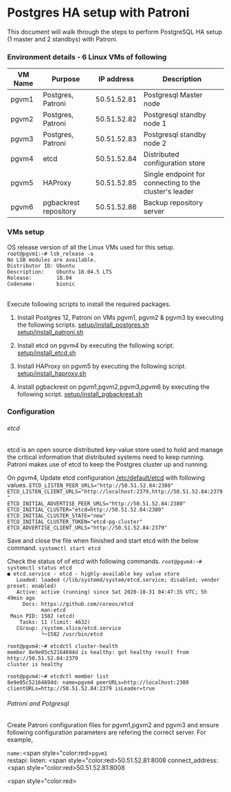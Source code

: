 # Postgres HA setup with Patroni
This document will walk through the steps to perform PostgreSQL HA setup (1 master and 2 standbys) with Patroni. 

### Environment details - 6 Linux VMs of following
|VM Name |	Purpose	| IP address| Description |
|---|---|---|-----|
|pgvm1 |	Postgres, Patroni	| 50.51.52.81|Postgresql Master node | 
|pgvm2	| Postgres, Patroni	| 50.51.52.82|Postgresql standby node 1 | 
|pgvm3	| Postgres, Patroni |	50.51.52.83|Postgresql standby node 2 | 
|pgvm4	| etcd |	50.51.52.84| Distributed configuration store |
|pgvm5 |	HAProxy	| 50.51.52.85| Single endpoint for connecting to the cluster's leader |
|pgvm6 |	pgbackrest repository	| 50.51.52.86| Backup repository server |

### VMs setup
OS release version of all the Linux VMs used for this setup.</br>
`root@pgvm1:~# lsb_release -a`</br>
`No LSB modules are available.`</br>
`Distributor ID: Ubuntu`</br>
`Description:    Ubuntu 18.04.5 LTS`</br>
`Release:        18.04`</br>
`Codename:       bionic`</br></br>


Execute following scripts to install the required packages.
1. Install Postgres 12, Patroni on VMs pgvm1, pgvm2 & pgvm3 by executing the following scripts.
[setup/install_postgres.sh](https://github.com/farisahamadh/pgsql-ha/blob/main/setup/install_postgres.sh)</br>
[setup/install_patroni.sh](https://github.com/farisahamadh/pgsql-ha/blob/main/setup/install_patroni.sh)</br>

2. Install etcd on pgvm4 by executing the following script.
[setup/install_etcd.sh](https://github.com/farisahamadh/pgsql-ha/blob/main/setup/install_etcd.sh)</br>

3. Install HAProxy on pgvm5 by executing the following script.
[setup/install_haproxy.sh](https://github.com/farisahamadh/pgsql-ha/blob/main/setup/install_HA.sh)</br>

4. Install pgbackrest on pgvm1,pgvm2,pgvm3,pgvm6 by executing the following script.
[setup/install_pgbackrest.sh](https://github.com/farisahamadh/pgsql-ha/blob/main/setup/install_pgbackrest.sh)</br>

### Configuration
###### etcd
etcd is an open source distributed key-value store used to hold and manage the critical information that distributed systems need to keep running. Patroni makes use of  etcd to keep the Postgres cluster up and running.

On pgvm4, Update etcd configuration  [/etc/default/etcd](https://github.com/farisahamadh/pgsql-ha/tree/main/config/pgvm4/etcd) with following values.
`ETCD_LISTEN_PEER_URLS="http://50.51.52.84:2380"`</br>
`ETCD_LISTEN_CLIENT_URLS="http://localhost:2379,http://50.51.52.84:2379"`</br>
`ETCD_INITIAL_ADVERTISE_PEER_URLS="http://50.51.52.84:2380"`</br>
`ETCD_INITIAL_CLUSTER="etcd=http://50.51.52.84:2380"`</br>
`ETCD_INITIAL_CLUSTER_STATE="new"`</br>
`ETCD_INITIAL_CLUSTER_TOKEN="etcd-pg-cluster"`</br>
`ETCD_ADVERTISE_CLIENT_URLS="http://50.51.52.84:2379"`</br>

Save and close the file when fiinished and start etcd with the below command.
`systemctl start etcd`</br>

Check the status of of etcd with following commands.
`root@pgvm4:~# systemctl status etcd`</br>
`● etcd.service - etcd - highly-available key value store`</br>
`   Loaded: loaded (/lib/systemd/system/etcd.service; disabled; vendor preset: enabled)`</br>
`   Active: active (running) since Sat 2020-10-31 04:47:35 UTC; 5h 49min ago`</br>
`     Docs: https://github.com/coreos/etcd`</br>
`           man:etcd`</br>
` Main PID: 1582 (etcd)`</br>
`    Tasks: 11 (limit: 4632)`</br>
`   CGroup: /system.slice/etcd.service`</br>
`           └─1582 /usr/bin/etcd`</br>

`root@pgvm4:~# etcdctl cluster-health`</br>
`member 8e9e05c52164694d is healthy: got healthy result from http://50.51.52.84:2379`</br>
`cluster is healthy` </br>

`root@pgvm4:~# etcdctl member list`</br>
`8e9e05c52164694d: name=pgvm4 peerURLs=http://localhost:2380 clientURLs=http://50.51.52.84:2379 isLeader=true`</br>


###### Patroni and Potgresql

Create Patroni configuration files for pgvm1,pgvm2 and pgvm3 and ensure following configuration parameters are refering the correct server. 
For example,

```name:```<span style="color:red>```pgvm1``` </span> </br>
restapi:
    listen: <span style="color:red>50.51.52.81:8008 </span>
    connect_address: <span style="color:red>50.51.52.81:8008 </span>

<span style="color:red> </span>











